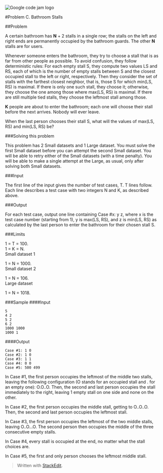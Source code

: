 
![Google code jam logo](https://cswithandroid.withgoogle.com/cj.jpg)

#Problem C. Bathroom Stalls

##Problem
  
A certain bathroom has **N** + 2 stalls in a single row; the stalls on the left and right ends are permanently occupied by the bathroom guards. The other **N** stalls are for users.  
  
Whenever someone enters the bathroom, they try to choose a stall that is as far from other people as possible. To avoid confusion, they follow deterministic rules: For each empty stall S, they compute two values LS and RS, each of which is the number of empty stalls between S and the closest occupied stall to the left or right, respectively. Then they consider the set of stalls with the farthest closest neighbor, that is, those S for which min(LS, RS) is maximal. If there is only one such stall, they choose it; otherwise, they choose the one among those where max(LS, RS) is maximal. If there are still multiple tied stalls, they choose the leftmost stall among those.  
  
**K** people are about to enter the bathroom; each one will choose their stall before the next arrives. Nobody will ever leave.  
  
When the last person chooses their stall S, what will the values of max(LS, RS) and min(LS, RS) be?  

###Solving this problem

This problem has 2 Small datasets and 1 Large dataset. You must solve the first Small dataset before you can attempt the second Small dataset. You will be able to retry either of the Small datasets (with a time penalty). You will be able to make a single attempt at the Large, as usual, only after solving both Small datasets.   
  
###Input

The first line of the input gives the number of test cases, T. T lines follow. Each line describes a test case with two integers N and K, as described above.  
  
###Output

For each test case, output one line containing Case #x: y z, where x is the test case number (starting from 1), y is max(LS, RS), and z is min(LS, RS) as calculated by the last person to enter the bathroom for their chosen stall S.  
  
###Limits

1 = T = 100.  
1 = K = N.  
Small dataset 1  
  
1 = N = 1000.  
Small dataset 2  
  
1 = N = 106.  
Large dataset  
  
1 = N = 1018.  
  
###Sample
####Input  

    5  
    4 2  
    5 2  
    6 2  
    1000 1000  
    1000 1  

 
####Output 

    Case #1: 1 0  
    Case #2: 1 0  
    Case #3: 1 1  
    Case #4: 0 0  
    Case #5: 500 499   

In Case #1, the first person occupies the leftmost of the middle two stalls, leaving the following configuration (O stands for an occupied stall and . for an empty one): O.O..O. Then, the second and last person occupies the stall immediately to the right, leaving 1 empty stall on one side and none on the other.  
  
In Case #2, the first person occupies the middle stall, getting to O..O..O. Then, the second and last person occupies the leftmost stall.  
  
In Case #3, the first person occupies the leftmost of the two middle stalls, leaving O..O...O. The second person then occupies the middle of the three consecutive empty stalls.  
  
In Case #4, every stall is occupied at the end, no matter what the stall choices are.  
  
In Case #5, the first and only person chooses the leftmost middle stall.  




> Written with [StackEdit](https://stackedit.io/).
